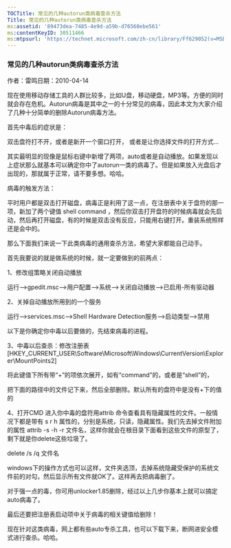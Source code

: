 ```yaml
---
TOCTitle: 常见的几种autorun类病毒查杀方法
Title: 常见的几种autorun类病毒查杀方法
ms:assetid: '89473dea-7485-4e9d-a59b-d76560ebe561'
ms:contentKeyID: 30511466
ms:mtpsurl: 'https://technet.microsoft.com/zh-cn/library/Ff629052(v=MSDN.10)'
---
```


### 常见的几种autorun类病毒查杀方法

作者：雷鸣日期：2010-04-14

现在使用移动存储工具的人群比较多，比如U盘，移动硬盘，MP3等。方便的同时就会存在危机。Autorun病毒是其中之一的十分常见的病毒，因此本文为大家介绍了几种十分简单的删除Autorun病毒方法。

首先中毒后的症状是：

双击盘符打不开，或者是新开一个窗口打开， 或者是让你选择文件的打开方式…

其实最明显的现像是鼠标右键中新增了两项，auto或者是自动播放。如果发现以上症状那么就基本可以确定你中了autorun一类的病毒了。但是如果放入光盘后才出现的，那就属于正常，请不要多想。哈哈。

病毒的触发方法：

平时用户都是双击打开磁盘，病毒正是利用了这一点，在注册表中关于盘符的那一项，新加了两个键值 shell command ，然后你双击打开盘符的时候病毒就会先启动，然后再打开磁盘，有的时候是双击没有反应，只能用右键打开。重装系统照样还是会中的。

那么下面我们来说一下此类病毒的通用查杀方法，希望大家都能自己动手。

首先我要说的就是做系统的时候，就一定要做到的前两点：

1、修改组策略关闭自动播放

运行--&gt;gpedit.msc--&gt;用户配置--&gt;系统--&gt;关闭自动播放--&gt;已启用-所有驱动器

2、关掉自动播放所用到的一个服务

运行--&gt;services.msc--&gt;Shell Hardware Detection服务--&gt;启动类型--&gt;禁用

以下是你确定你中毒以后要做的，先结束病毒的进程。

3、中毒以后查杀：修改注册表\[HKEY\_CURRENT\_USER\\Software\\Microsoft\\Windows\\CurrentVersion\\Explorer\\MountPoints2\]

将此键值下所有带“+”的项依次展开，如有“command”的，或者是“shell”的，

把下面的路径中的文件记下来，然后全部删除。默认所有的盘符中是没有+下的值的

4、打开CMD 进入你中毒的盘符用attrib 命令查看具有隐藏属性的文件。一般情况下都是带有 s r h 属性的，分别是系统，只读，隐藏属性。我们先去掉文件附加的属性 attrib -s -h -r 文件名，这样你就会在根目录下面看到这些文件的原型了，剩下就是你delete这些垃圾了。

delete /s /q 文件名

windows下的操作方式也可以这样，文件夹选顶，去掉系统隐藏受保护的系统文件前的对勾，然后显示所有文件就OK了。这样再去把病毒删了。

对于强一点的毒，你可用unlocker1.85删除，经过以上几步你基本上就可以搞定auto病毒了。

最后还要把注册表启动项中关于病毒的相关键值给删除！

现在针对这类病毒，网上都有些auto专杀工具，也可以下载下来，断网进安全模式进行查杀。哈哈。
